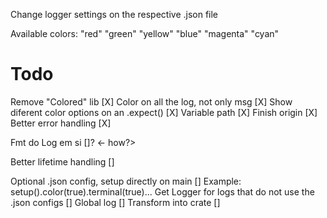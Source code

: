 Change logger settings on the respective .json file

Available colors:
"red"
"green"
"yellow"
"blue"
"magenta"
"cyan"

# Todo
Remove "Colored" lib [X]
Color on all the log, not only msg [X]
Show diferent color options on an .expect() [X]
Variable path [X]
Finish origin [X]
Better error handling [X]

Fmt do Log em si []? <- how?>

Better lifetime handling []

Optional .json config, setup directly on main [] 
Example: setup().color(true).terminal(true)...
Get Logger for logs that do not use the .json configs []
Global log []
Transform into crate []